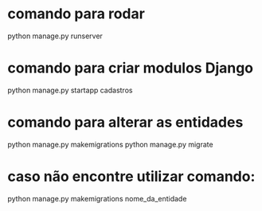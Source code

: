 # comando para rodar 
python manage.py  runserver

# comando para criar modulos Django
python manage.py startapp cadastros

# comando para alterar as entidades
python manage.py makemigrations
python manage.py migrate 

# caso não encontre utilizar comando: 
python manage.py makemigrations nome_da_entidade